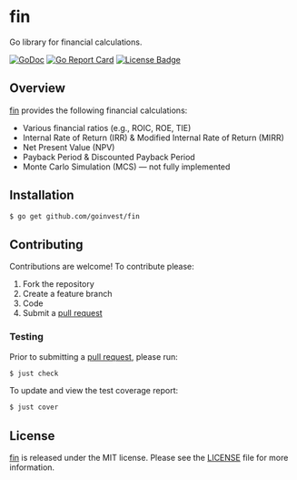 # fin

Go library for financial calculations.

[![GoDoc][godoc badge]][godoc link]
[![Go Report Card][report badge]][report card]
[![License Badge][license badge]][LICENSE]

## Overview

[fin][] provides the following financial calculations:

- Various financial ratios (e.g., ROIC, ROE, TIE)
- Internal Rate of Return (IRR) & Modified Internal Rate of Return (MIRR)
- Net Present Value (NPV)
- Payback Period & Discounted Payback Period
- Monte Carlo Simulation (MCS) — not fully implemented

## Installation

```bash
$ go get github.com/goinvest/fin
```

## Contributing

Contributions are welcome! To contribute please:

1. Fork the repository
2. Create a feature branch
3. Code
4. Submit a [pull request][]

### Testing

Prior to submitting a [pull request][], please run:

```bash
$ just check
```

To update and view the test coverage report:

```bash
$ just cover
```

## License

[fin][] is released under the MIT license. Please see the [LICENSE][] file for
more information.

[fin]: https://github.com/goinvest/fin
[godoc badge]: https://godoc.org/github.com/goinvest/fin?status.svg
[godoc link]: https://godoc.org/github.com/goinvest/fin
[LICENSE]: https://github.com/goinvest/fin/blob/master/LICENSE
[license badge]: https://img.shields.io/badge/license-MIT-blue.svg
[pull request]: https://help.github.com/articles/using-pull-requests
[report badge]: https://goreportcard.com/badge/github.com/goinvest/fin
[report card]: https://goreportcard.com/report/github.com/goinvest/fin
